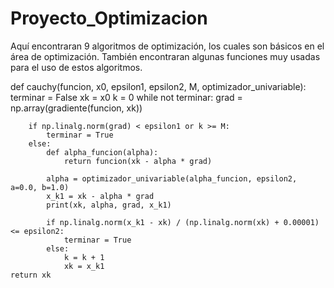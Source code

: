 # Proyecto_Optimizacion
Aquí encontraran 9 algoritmos de optimización, los cuales son básicos en el área de optimización.
También encontraran algunas funciones muy usadas para el uso de estos algoritmos.

def cauchy(funcion, x0, epsilon1, epsilon2, M, optimizador_univariable):
    terminar = False
    xk = x0
    k = 0
    while not terminar:
        grad = np.array(gradiente(funcion, xk))

        if np.linalg.norm(grad) < epsilon1 or k >= M:
            terminar = True
        else:
            def alpha_funcion(alpha):
                return funcion(xk - alpha * grad)

            alpha = optimizador_univariable(alpha_funcion, epsilon2, a=0.0, b=1.0)
            x_k1 = xk - alpha * grad
            print(xk, alpha, grad, x_k1)

            if np.linalg.norm(x_k1 - xk) / (np.linalg.norm(xk) + 0.00001) <= epsilon2:
                terminar = True
            else:
                k = k + 1
                xk = x_k1
    return xk
